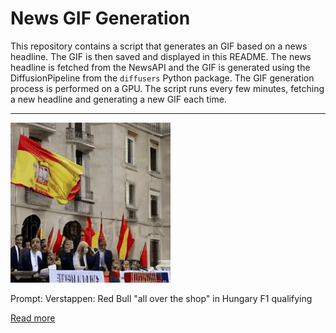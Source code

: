 # News GIF Generation
This repository contains a script that generates an GIF based on a news headline. The GIF is then saved and displayed in this README.
The news headline is fetched from the NewsAPI and the GIF is generated using the DiffusionPipeline from the `diffusers` Python package. The GIF generation process is performed on a GPU.
The script runs every few minutes, fetching a new headline and generating a new GIF each time.

---

![Generated GIF](output.gif?raw=true&v=1690131913)

Prompt: Verstappen: Red Bull "all over the shop" in Hungary F1 qualifying

[Read more](https://www.motorsport.com/f1/news/verstappen-red-bull-all-over-the-shop-in-hungary-f1-qualifying/10498722/)